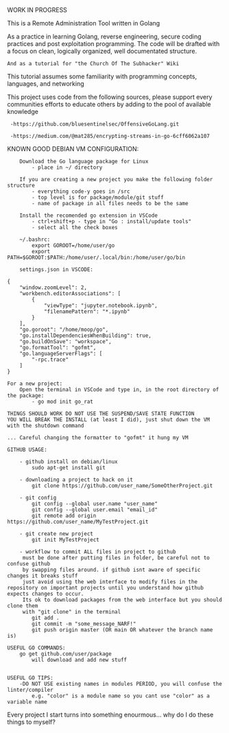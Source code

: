 
WORK IN PROGRESS

This is a Remote Administration Tool
written in Golang

As a practice in learning Golang, reverse engineering, secure coding 
practices and post exploitation programming. The code will be drafted 
with a focus on clean, logically organized, well documentated structure.

    And as a tutorial for "the Church Of The Subhacker" Wiki

This tutorial assumes some familiarity with programming concepts, languages, and networking

This project uses code from the following sources, please support every communities efforts to educate others by adding to the pool of available knowledge
     
     -https://github.com/bluesentinelsec/OffensiveGoLang.git

     -https://medium.com/@mat285/encrypting-streams-in-go-6cff6062a107



KNOWN GOOD DEBIAN VM CONFIGURATION:

        Download the Go language package for Linux
            - place in ~/ directory

        If you are creating a new project you make the following folder structure
            - everything code-y goes in /src
            - top level is for package/module/git stuff
            - name of package in all files needs to be the same

		Install the recomended go extension in VSCode
			- ctrl+shift+p - type in "Go : install/update tools"
			- select all the check boxes

		~/.bashrc:
            export GOROOT=/home/user/go
            export PATH=$GOROOT:$PATH:/home/user/.local/bin:/home/user/go/bin

		settings.json in VSCODE:

	{
    	"window.zoomLevel": 2,
    	"workbench.editorAssociations": [
        	{
            	"viewType": "jupyter.notebook.ipynb",
            	"filenamePattern": "*.ipynb"
        	}
    	],
    	"go.goroot": "/home/moop/go",
    	"go.installDependenciesWhenBuilding": true,
    	"go.buildOnSave": "workspace",
    	"go.formatTool": "gofmt",
    	"go.languageServerFlags": [
        	"-rpc.trace"
      	]
	}

    For a new project:
	    Open the terminal in VSCode and type in, in the root directory of the package:
		    - go mod init go_rat

	THINGS SHOULD WORK DO NOT USE THE SUSPEND/SAVE STATE FUNCTION
	YOU WILL BREAK THE INSTALL (at least I did), just shut down the VM
	with the shutdown command

	... Careful changing the formatter to "gofmt" it hung my VM

    GITHUB USAGE:

        - github install on debian/linux
            sudo apt-get install git

        - downloading a project to hack on it
            git clone https://github.com/user_name/SomeOtherProject.git
        
        - git config 
            git config --global user.name "user_name"
            git config --global user.email "email_id"
            git remote add origin https://github.com/user_name/MyTestProject.git

        - git create new project
            git init MyTestProject

        - workflow to commit ALL files in project to github
         must be done after putting files in folder, be careful not to confuse github
         by swapping files around. if github isnt aware of specific changes it breaks stuff
         just avoid using the web interface to modify files in the repository on important projects until you understand how github expects changes to occur.
         Its ok to download packages from the web interface but you should clone them
         with "git clone" in the terminal
            git add .
            git commit -m "some_message_NARF!"
            git push origin master (OR main OR whatever the branch name is)

	USEFUL GO COMMANDS:
        go get github.com/user/package
            will download and add new stuff


	USEFUL GO TIPS:
		-DO NOT USE existing names in modules PERIOD, you will confuse the linter/compiler
			e.g. "color" is a module name so you cant use "color" as a variable name

Every project I start turns into something enourmous... why do I do these things to myself?